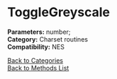 # ToggleGreyscale

**Parameters:** number;  
**Category:** Charset routines  
**Compatibility:** NES  


[Back to Categories](../categories/charset_routines.md)  
[Back to Methods List](../../SUMMARY.md)
